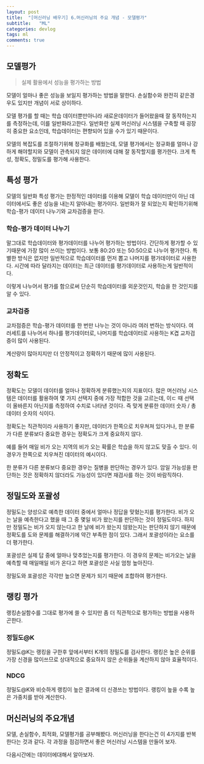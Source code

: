 ```yaml
---
layout: post
title:  "[머신러닝 배우기] 6.머신러닝의 주요 개념 - 모델평가"
subtitle:   "ML"
categories: devlog
tags: ml
comments: true
---
```


## 모델평가

> 실제 활용에서 성능을 평가하는 방법

모델이 얼마나 좋은 성능을 보일지 평가하는 방법을 말한다. 손실함수와 완전히 같은경우도 있지만 개념이 서로 상이하다.

모델 평가를 할 때는 학습 데이터뿐만아니라 새로운데이터가 들어왔을때 잘 동작하는지를 측정하는데, 이를 일반화라고한다. 일반화란 실제 머신러닝 시스템을 구축할 때 굉장히 중요한 요소인데, 학습데이터는 편향되어 있을 수가 있기 때문이다.

모델의 복잡도를 조절하기위해 정규화를 배웠는데, 모델 평가에서는 정규화를 얼마나 강하게 해야할지와 모델이 관측되지 않은 데이터에 대해 잘 동작할지를 평가한다. 크게 특성, 정확도, 정밀도를 평가해 사용한다.

## 특성 평가

모델의 일반화 특성 평가는 한정적인 데이터를 이용해 모델이 학습 데이터만이 아닌 데이터에서도 좋은 성능을 내는지 알아내는 평가이다. 일반화가 잘 되었는지 확인하기위해 학습-평가 데이터 나누기와 교차검증을 한다.

### 학습-평가 데이터 나누기

말그대로 학습데이터와 평가데이터를 나누어 평가하는 방법이다. 간단하게 평가할 수 있기때문에 가장 많이 쓰이는 방법이다. 보통 80:20 또는 50:50으로 나누어 평가한다. 특별한 방식은 없지만 일반적으로 학습데이터를 먼저 뽑고 나머지를 평가데이터로 사용한다. 시간에 따라 달라지는 데이터는 최근 데이터를 평가데이터로 사용하는게 일반적이다.

이렇게 나누어서 평가를 함으로써 단순히 학습데이터를 외운것인지, 학습을 한 것인지를 알 수 있다.

### 교차검증

교차점증은 학습-평가 데이터를 한 번만 나누는 것이 아니라 여러 번하는 방식이다. 여러세트를 나누어서 하나를 평가데이터로, 나머지를 학습데이터로 사용하는 K겹 교차검증이 많이 사용된다.

계산량이 많아지지만 더 안정적이고 정확하기 때문에 많이 사용된다.

## 정확도

정확도는 모델이 데이터를 얼마나 정확하게 분류했는지의 지표이다. 많은 머신러닝 시스템은 데이터를 활용하여 몇 가지 선택지 중에 가장 적합한 것을 고르는데, 이ㄷ 때 선택이 올바른지 아닌지를 측정하여 수치로 나타낸 것이다. 즉 맞게 분류한 데이터 숫자 / 총데이터 숫자의 식이다.

정확도는 직관적이라 사용하기 좋지만, 데이터가 한쪽으로 치우쳐져 있다거나, 한 분류가 다른 분류보다 중요한 경우는 정확도가 크게 중요하지 않다.

예를 들어 매일 비가 오는 지역의 비가 오는 확률은 학습을 하지 않고도 맞출 수 있다. 이 경우가 한쪽으로 치우쳐진 데이터의 예시이다. 

한 분류가 다른 분류보다 중요한 경우는 질병을 판단하는 경우가 있다. 암일 가능성을 판단하는 것은 정확하지 않더라도 가능성이 있다면 재검사를 하는 것이 바람직하다.

## 정밀도와 포괄성

정밀도는 양성으로 예측한 데이터 중에서 얼마나 정답을 맞혔는지를 평가한다. 비가 오는 날을 예측한다고 했을 때 그 중 몇일 비가 왔는지를 판단하는 것이 정밀도이다. 하지만 정밀도는 비가 오지 않는다고 한 날에 비가 왔는지 않왔는지는 판단하지 않기 때문에 정확도를 도와 문제를 해결하기에 약간 부족한 점이 있다. 그래서 포괄성이라는 요소를 더 평가한다.

포괄성은 실제 답 중에 얼마나 맞추었는지를 평가한다. 이 경우의 문제는 비가오는 날을 예측할 때 매일매일 비가 온다고 하면 포괄성은 사실 엄청 높아진다.

정밀도와 포괄성은 각각만 높으면 문제가 되기 때문에 조합하여 평가한다.

## 랭킹 평가

랭킹손실함수를 그대로 평가에 쓸 수 있지만 좀 더 직관적으로 평가하는 방법을 사용하곤한다.

### 정밀도@K

정밀도@K는 랭킹을 구한후 앞에서부터 K개의 정밀도를 검사한다. 랭킹은 높은 순위를 가장 신경을 많이쓰므로 상대적으로 중요하지 않은 순위들을 계산하지 않아 효율적이다.

### NDCG

정밀도@K와 비슷하게 랭킹이 높은 결과에 더 신경쓰는 방법이다. 랭킹이 높을 수록 높은 가중치를 받아 계산한다.

## 머신러닝의 주요개념

모델, 손실함수, 최적화, 모델평가를 공부해봤다. 머신러닝을 한다는건 이 4가지를 반복한다는 것과 같다. 각 과정을 점검하면서 좋은 머신러닝 시스템을 만들어 보자.

다음시간에는 데이터에대해서 알아보자.












